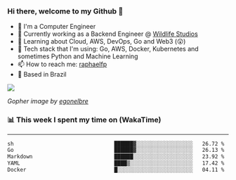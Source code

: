 ### Hi there, welcome to my Github 👋

- 📖 I'm a Computer Engineer
- 🔭 Currently working as a Backend Engineer @ [Wildlife Studios](https://wildlifestudios.com/)
- 🌱 Learning about Cloud, AWS, DevOps, Go and Web3 (😲)
- 🚀 Tech stack that I'm using: Go, AWS, Docker, Kubernetes and sometimes Python and Machine Learning
- 📫 How to reach me: [raphaelfp](https://linkedin.com/in/raphaelfp)
- 🏡 Based in Brazil

![](https://github.com/raphaelfp/gophers/blob/master/.thumb/animation/morning-coffee-3x.gif)

*Gopher image by [egonelbre](https://github.com/egonelbre/)*

### 📊 This week I spent my time on (WakaTime)

---

<!--START_SECTION:waka-->

```txt
sh                                ██████▓░░░░░░░░░░░░░░░░░░   26.72 %
Go                                ██████▓░░░░░░░░░░░░░░░░░░   26.13 %
Markdown                          ██████░░░░░░░░░░░░░░░░░░░   23.92 %
YAML                              ████▒░░░░░░░░░░░░░░░░░░░░   17.42 %
Docker                            █░░░░░░░░░░░░░░░░░░░░░░░░   04.11 %
```

<!--END_SECTION:waka-->

